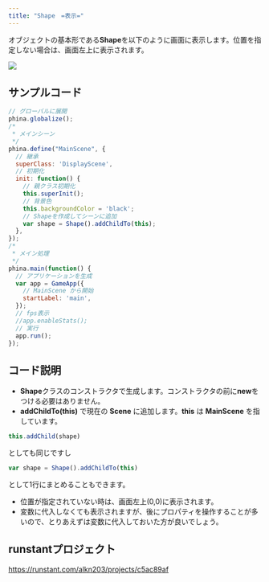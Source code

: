 ```yaml
---
title: "Shape　=表示="
---
```


オブジェクトの基本形である**Shape**を以下のように画面に表示します。位置を指定しない場合は、画面左上に表示されます。

![](https://storage.googleapis.com/zenn-user-upload/7d2h3e44vsseakjl8bsmxj0fhmz4)

## サンプルコード

```js
// グローバルに展開
phina.globalize();
/*
 * メインシーン
 */
phina.define("MainScene", {
  // 継承
  superClass: 'DisplayScene',
  // 初期化
  init: function() {
    // 親クラス初期化
    this.superInit();
    // 背景色
    this.backgroundColor = 'black';
    // Shapeを作成してシーンに追加
    var shape = Shape().addChildTo(this);
  },
});
/*
 * メイン処理
 */
phina.main(function() {
  // アプリケーションを生成
  var app = GameApp({
    // MainScene から開始
    startLabel: 'main',
  });
  // fps表示
  //app.enableStats();
  // 実行
  app.run();
});
```
## コード説明

* **Shape**クラスのコンストラクタで生成します。コンストラクタの前に**new**をつける必要はありません。
* **addChildTo(this)** で現在の **Scene** に追加します。**this** は **MainScene** を指しています。

```js
this.addChild(shape)
```

としても同じですし

```js
var shape = Shape().addChildTo(this)
```

として1行にまとめることもできます。

* 位置が指定されていない時は、画面左上(0,0)に表示されます。
* 変数に代入しなくても表示されますが、後にプロパティを操作することが多いので、とりあえずは変数に代入しておいた方が良いでしょう。

## runstantプロジェクト
https://runstant.com/alkn203/projects/c5ac89af
